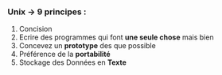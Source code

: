 
### **Unix**  -> 9 principes :
1) Concision
2) Ecrire des programmes qui font **une seule chose** mais bien
3) Concevez un **prototype** des que possible
4) Préférence de la **portabilité**
5) Stockage des Données en **Texte**


